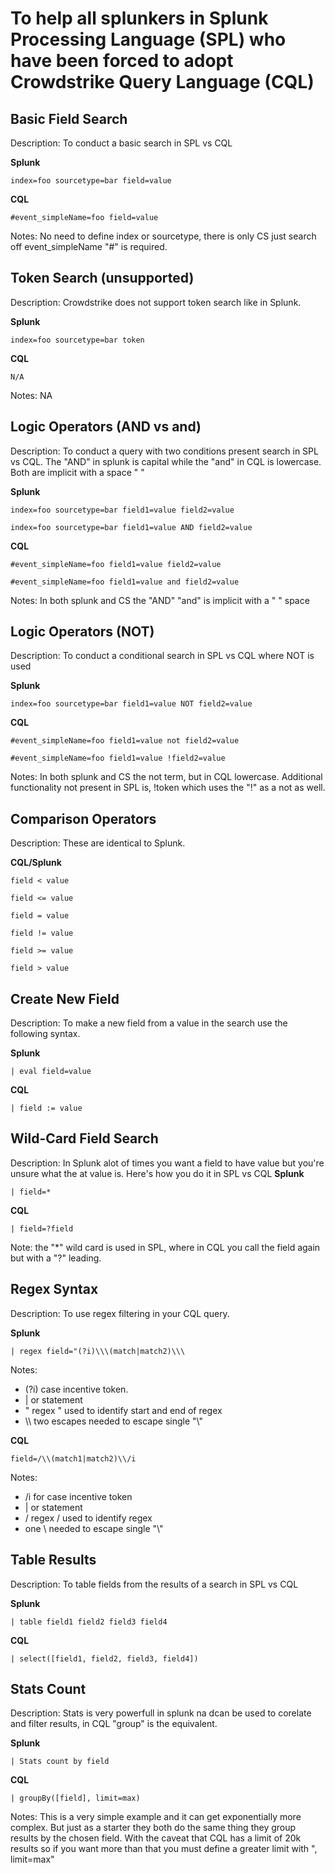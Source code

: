 # To help all splunkers in Splunk Processing Language (SPL) who have been forced to adopt Crowdstrike Query Language (CQL)
## Basic Field Search
Description: To conduct a basic search in SPL vs CQL

**Splunk**

```index=foo sourcetype=bar field=value```

**CQL**

```#event_simpleName=foo field=value``` 

Notes: No need to define index or sourcetype, there is only CS just search off event_simpleName "#" is required.

## Token Search (unsupported)
Description: Crowdstrike does not support token search like in Splunk.

**Splunk**

```index=foo sourcetype=bar token```

**CQL**

```N/A``` 

Notes: NA

## Logic Operators (AND vs and)
Description: To conduct a query with two conditions present search in SPL vs CQL. The "AND" in splunk is capital while the "and" in CQL is lowercase. Both are implicit with a space " " 

**Splunk**

```index=foo sourcetype=bar field1=value field2=value ```

```index=foo sourcetype=bar field1=value AND field2=value ```

**CQL**

```#event_simpleName=foo field1=value field2=value``` 

```#event_simpleName=foo field1=value and field2=value``` 

Notes: In both splunk and CS the "AND" "and" is implicit with a " " space

## Logic Operators (NOT)
Description: To conduct a conditional search in SPL vs CQL where NOT is used

**Splunk**

```index=foo sourcetype=bar field1=value NOT field2=value```

**CQL**

```#event_simpleName=foo field1=value not field2=value``` 

```#event_simpleName=foo field1=value !field2=value```

Notes: In both splunk and CS the not term, but in CQL lowercase. Additional functionality not present in SPL is, !token which uses the "!" as a not as well.

## Comparison Operators
Description: These are identical to Splunk.

**CQL/Splunk**

```field < value```

```field <= value```

```field = value```

```field != value```

```field >= value```

```field > value``` 

## Create New Field
Description: To make a new field from a value in the search use the following syntax.

**Splunk**

```| eval field=value```

**CQL**

```| field := value``` 

## Wild-Card Field Search
Description: In Splunk alot of times you want a field to have value but you're unsure what the at value is. Here's how you do it in SPL vs CQL
**Splunk**

```| field=*```

**CQL**

```| field=?field``` 

Note: the "*" wild card is used in SPL, where in CQL you call the field again but with a "?" leading.

## Regex Syntax
Description: To use regex filtering in your CQL query.

**Splunk**

```| regex field="(?i)\\\(match|match2)\\\```

Notes: 
+ (?i) case incentive token.
+ | or statement
+ " regex " used to identify start and end of regex
+ \\\\ two escapes needed to escape single "\\\"

**CQL**

```field=/\\(match1|match2)\\/i``` 

Notes:
+ /i for case incentive token
+ | or statement
+ / regex / used to identify regex
+ one \ needed to escape single "\\"

## Table Results
Description: To table fields from the results of a search in SPL vs CQL

**Splunk**

```| table field1 field2 field3 field4```

**CQL**

```| select([field1, field2, field3, field4])``` 
## Stats Count
Description: Stats is very powerfull in splunk na dcan be used to corelate and filter results, in CQL "group" is the equivalent.

**Splunk**

```| Stats count by field```

**CQL**

```| groupBy([field], limit=max)``` 

Notes: This is a very simple example and it can get exponentially more complex. But just as a starter they both do the same thing they group results by the chosen field. With the caveat that CQL has a limit of 20k results so if you want more than that you must define a greater limit with ", limit=max"
